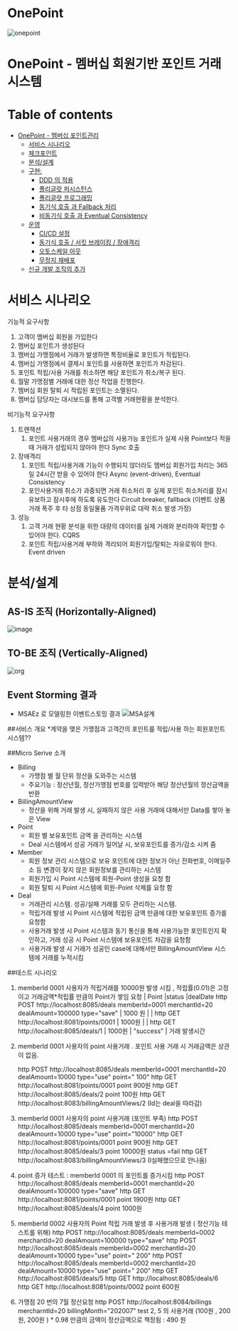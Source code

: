 # OnePoint
![onepoint](https://user-images.githubusercontent.com/33366501/87279771-51cf6280-c52c-11ea-8e6a-170bbf44bfa9.png)

# OnePoint - 멤버십 회원기반 포인트 거래 시스템

# Table of contents

- [OnePoint - 멤버십 포인트관리](#---)
  - [서비스 시나리오](#서비스-시나리오)
  - [체크포인트](#체크포인트)
  - [분석/설계](#분석설계)
  - [구현:](#구현-)
    - [DDD 의 적용](#ddd-의-적용)
    - [폴리글랏 퍼시스턴스](#폴리글랏-퍼시스턴스)
    - [폴리글랏 프로그래밍](#폴리글랏-프로그래밍)
    - [동기식 호출 과 Fallback 처리](#동기식-호출-과-Fallback-처리)
    - [비동기식 호출 과 Eventual Consistency](#비동기식-호출-과-Eventual-Consistency)
  - [운영](#운영)
    - [CI/CD 설정](#cicd설정)
    - [동기식 호출 / 서킷 브레이킹 / 장애격리](#동기식-호출-서킷-브레이킹-장애격리)
    - [오토스케일 아웃](#오토스케일-아웃)
    - [무정지 재배포](#무정지-재배포)
  - [신규 개발 조직의 추가](#신규-개발-조직의-추가)

# 서비스 시나리오

기능적 요구사항
1. 고객이 멤버십 회원을 가입한다
1. 멤버십 포인트가 생성된다
1. 멤버십 가맹점에서 거래가 발생하면 특정비율로 포인트가 적립된다.
1. 멤버십 가맹점에서 결제시 포인트를 사용하면 포인트가 차감된다.
1. 포인트 적립/사용 거래를 취소하면 해당 포인트가 취소/복구 된다.
1. 월말 가맹점별 거래에 대한 정산 작업을 진행한다.
1. 멤버십 회원 탈퇴 시 적립된 포인트는 소멸된다.
1. 멤버십 담당자는 대시보드를 통해 고객별 거래현황을 분석한다.

비기능적 요구사항
1. 트랜잭션
    1. 포인트 사용거래의 경우 멤버십의 사용가능 포인트가 실제 사용 Point보다 적을때 거래가 성립되지 않아야 한다  Sync 호출 
1. 장애격리
    1. 포인트 적립/사용거래 기능이 수행되지 않더라도 멤버십 회원가입 처리는 365일 24시간 받을 수 있어야 한다  Async (event-driven), Eventual Consistency
    1. 포인사용거래 취소가 과중되면 거래 취소처리 후 실제 포인트 취소처리를 잠시 유보하고 잠시후에 하도록 유도한다  Circuit breaker, fallback
	   (이벤트 상품 거래 폭주 후 타 상점 동일물품 가격우위로 대략 취소 발생 가정)
1. 성능
    1. 고객 거래 현황 분석을 위한 대량의 데이터를 실제 거래와 분리하여 확인할 수 있어야 한다.  CQRS
    1. 포인트 적립/사용거래 부하와 격리되어 회원가입/탈퇴는 자유로워야 한다.  Event driven

# 분석/설계


## AS-IS 조직 (Horizontally-Aligned)
  ![image](https://user-images.githubusercontent.com/487999/79684144-2a893200-826a-11ea-9a01-79927d3a0107.png)

## TO-BE 조직 (Vertically-Aligned)
  ![org](https://user-images.githubusercontent.com/33366501/87282662-77aa3680-c52f-11ea-9a68-15de1cee8be8.PNG)


## Event Storming 결과
* MSAEz 로 모델링한 이벤트스토밍 결과
![MSA설계](https://user-images.githubusercontent.com/33366501/87279746-4714cd80-c52c-11ea-9b09-1839421ff584.PNG)



##서비스 개요 
*계약을 맺은 가맹점과 고객간의 포인트를 적립/사용 하는 회원포인트 시스템?? 

##Micro Serive 소개 
* Billing
	* 가맹점 별 월 단위 정산을 도와주는 시스템 
	* 주요기능 : 정산년월, 정산가맹점 번호를 입력받아 해당 정산년월의 정산금액을 반환  
* BillingAmountView
	*  정산을 위해 거래 발생 시, 실패하지 않은 사용 거래에 대해서만 Data를 쌓아 놓은 View 
* Point
	* 회원 별 보유포인트 금액 을 관리하는 시스템 
	* Deal 시스템에서 성공 거래가 일어날 시, 보유포인트를 증가/감소 시켜 줌 
* Member
	* 회원 정보 관리 시스템으로 보유 포인트에 대한 정보가 아닌 전화번호, 이메일주소 등 변경이 잦지 않은 회원정보를 관리하는 시스템
	* 회원가입 시 Point 시스템에 회원-Point 생성을 요청 함 
	* 회원 탈퇴 시 Point 시스템에 회원-Point 삭제를 요청 함 
* Deal 
	* 거래관리 시스템. 성공/실패 거래를 모두 관리하는 시스템. 
	* 적립거래 발생 시 Point 시스템에 적립된 금액 만큼에 대한 보유포인트 증가를 요청함 
	* 사용거래 발생 시 Point 시스템과 동기 통신을 통해 사용가능한 포인트인지 확인하고, 거래 성공 시 Point 시스템에 보유포인트 차감을 요청함  
	* 사용거래 발생 시 거래가 성공인 case에 대해서만 BillingAmountView 시스템에 거래를 누적시킴

##테스트 시나리오 
1. memberId 0001 사용자가 적립거래를 10000원 발생 시킴 , 적립률(0.01)은 고정이고 거래금액*적립률 만큼의 Point가 쌓임 
	요청 | Point |status |dealDate
	http POST http://localhost:8085/deals memberId=0001 merchantId=20 dealAmount=100000 type="save"          |  1000 원  | | 
	http GET http://localhost:8081/points/0001            | 1000원 | |
    	http GET http://localhost:8085/deals/1                   |  1000원  | "success"  |  거래 발생시간

2. memberId 0001 사용자의 point 사용거래 . 포인트 사용 거래 시 거래금액은 상관이 없음. 
	
	http POST http://localhost:8085/deals memberId=0001 merchantId=20 dealAmount=10000 type="use"  point=" 100"
	http GET http://localhost:8081/points/0001  		point 900원
    	http GET http://localhost:8085/deals/2 			point 100원 
	http GET http://localhost:8083/billingAmountViews/2 (Id는 deal을 따라감)

3. memberId 0001 사용자의 point 사용거래 (포인트 부족)
	http POST http://localhost:8085/deals memberId=0001 merchantId=20 dealAmount=10000 type="use"  point="10000"
	http GET http://localhost:8081/points/0001 		point 900원
    	http GET http://localhost:8085/deals/3 			point 10000원 status =fail
	http GET http://localhost:8083/billingAmountViews/3 (I실패했으므로 안나옴)


4. point 증가 테스트 : memberId 0001 의 포인트를 증가시킴 
	http POST http://localhost:8085/deals memberId=0001 merchantId=20 dealAmount=100000 type="save" 
	http GET http://localhost:8081/points/0001 		point 1900원
    	http GET http://localhost:8085/deals/4 			point 1000원


5. memberId 0002 사용자의 Point 적립 거래 발생 후 사용거래 발생 ( 정산기능 테스트를 위해) 
	http POST http://localhost:8085/deals memberId=0002 merchantId=20 dealAmount=100000 type="save" 
	http POST http://localhost:8085/deals memberId=0002 merchantId=20 dealAmount=10000 type="use"  point=" 200"
	http POST http://localhost:8085/deals memberId=0002 merchantId=20 dealAmount=10000 type="use"  point=" 200"
	http GET http://localhost:8085/deals/5
	http GET http://localhost:8085/deals/6
        http GET http://localhost:8081/points/0002 		point 600원


6. 가맹점 20 번의 7월 정산요청 
	http POST http://localhost:8084/billings mercharntId=20 billingMonth="202007"
	test 2, 5 의 사용거래 (100원 , 200원, 200원 ) * 0.98 만큼의 금액이 정산금액으로 책정됨  : 490 원 
